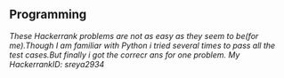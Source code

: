 ## Programming
*These Hackerrank problems are not as easy as they seem to be(for me).Though I am familiar with Python i tried several times to pass all the test cases.But finally i got the correcr ans for one problem.*
*My HackerrankID: sreya2934*

